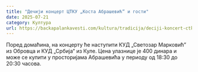 ```yaml
---
title: "Дечији концерт ЦТКУ „Коста Абрашевић“ и гости"
date: 2025-07-21
category: Култура
url: https://backapalankavesti.com/kultura/tradicija/deciji-koncert-ctku-kosta-abrasevic-i-gosti/
---
```


Поред домаћина, на концерту ће наступити КУД „Светозар Марковић” из Обровца и КУД „Србија“ из Куле. Цена улазнице је 400 динара и може се купити у просторијама Абрашевића у периоду од 18:30 до 20:30 часова.
